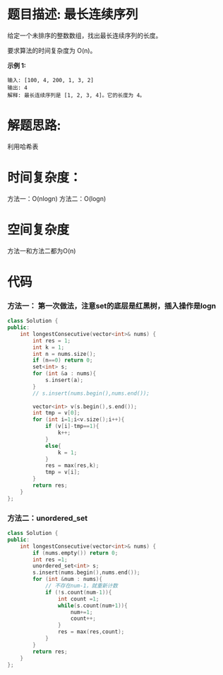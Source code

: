 # 题目描述:  最长连续序列

给定一个未排序的整数数组，找出最长连续序列的长度。

要求算法的时间复杂度为 O(n)。


**示例 1:**
```
输入: [100, 4, 200, 1, 3, 2]
输出: 4
解释: 最长连续序列是 [1, 2, 3, 4]。它的长度为 4。
```
  
# 解题思路:
利用哈希表
# 时间复杂度：
  方法一：O(nlogn)
  方法二：O(logn)
# 空间复杂度
  方法一和方法二都为O(n)
  
# 代码

### 方法一： 第一次做法，注意set的底层是红黑树，插入操作是logn
```c++
class Solution {
public:
    int longestConsecutive(vector<int>& nums) {
        int res = 1;
        int k = 1;
        int n = nums.size();
        if (n==0) return 0;
        set<int> s;
        for (int &a : nums){
            s.insert(a);
        }
        // s.insert(nums.begin(),nums.end());
        
        vector<int> v(s.begin(),s.end());
        int tmp = v[0];
        for (int i=1;i<v.size();i++){
            if (v[i]-tmp==1){
                k++;
            }
            else{
                k = 1;
            }
            res = max(res,k);
            tmp = v[i];
        }
        return res;
    }
};
```

### 方法二：unordered_set
```c++
class Solution {
public:
    int longestConsecutive(vector<int>& nums) {
        if (nums.empty()) return 0;
        int res =1;
        unordered_set<int> s;
        s.insert(nums.begin(),nums.end());
        for (int &num : nums){
            // 不存在num-1，就重新计数
            if (!s.count(num-1)){
                int count =1;
                while(s.count(num+1)){
                    num+=1;
                    count++;
                }
                res = max(res,count);
            }
        }
        return res;
    }
};
```
